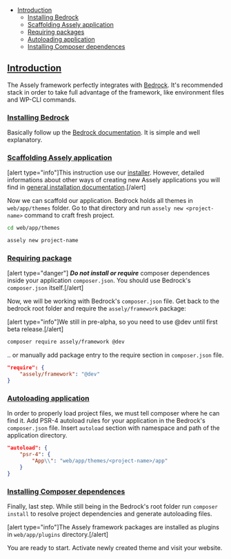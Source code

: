 - [Introduction](#introduction)
    + [Installing Bedrock](#installing-bedrock)
    + [Scaffolding Assely application](#scaffolding-assely-application)
    + [Requiring packages](#requiring-packages)
    + [Autoloading application](#autoloading-application)
    + [Installing Composer dependences](#installing-composer-dependences)


<a name="introduction"></a>
## [Introduction](#introduction)

The Assely framework perfectly integrates with [Bedrock](https://roots.io/bedrock/). It's recommended stack in order to take full advantage of the framework, like environment files and WP-CLI commands.

<a name="installing-bedrock"></a>
### [Installing Bedrock](#installing-bedrock)

Basically follow up the [Bedrock documentation](https://roots.io/bedrock/docs/installing-bedrock/). It is simple and well explanatory.

<a name="scaffolding-assely-application"></a>
### [Scaffolding Assely application](#scaffolding-assely-application)

[alert type="info"]This instruction use our [installer](https://github.com/assely/installer). However, detailed informations about other ways of creating new Assely applications you will find in [general installation documentation](/docs/installation/).[/alert]

Now we can scaffold our application. Bedrock holds all themes in `web/app/themes` folder. Go to that directory and run `assely new <project-name>` command to craft fresh project.

```bash
cd web/app/themes

assely new project-name
```

<a name="requiring-package"></a>
### [Requiring package](#requiring-package)

[alert type="danger"] ***Do not install or require*** composer dependences inside your application `composer.json`. You should use Bedrock's `composer.json` itself.[/alert]

Now, we will be working with Bedrock's `composer.json` file. Get back to the bedrock root folder and require the `assely/framework` package:

[alert type="info"]We still in pre-alpha, so you need to use @dev until first beta release.[/alert]

```bash
composer require assely/framework @dev
```

.. or manually add package entry to the require section in `composer.json` file.

```json
"require": {
    "assely/framework": "@dev"
}
```

<a name="autoloading-application"></a>
### [Autoloading application](#autoloading-application)

In order to properly load project files, we must tell composer where he can find it. Add PSR-4 autoload rules for your application in the Bedrock's `composer.json` file. Insert `autoload` section with namespace and path of the application directory.

```json
"autoload": {
    "psr-4": {
        "App\\": "web/app/themes/<project-name>/app"
    }
}
```

<a name="installing-composer-dependences"></a>
### [Installing Composer dependences](#installing-composer-dependences)

Finally, last step. While still being in the Bedrock's root folder run `composer install` to resolve project dependencies and generate autoloading files.

[alert type="info"]The Assely framework packages are installed as plugins in `web/app/plugins` directory.[/alert]

You are ready to start. Activate newly created theme and visit your website.
